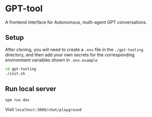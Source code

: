 # GPT-tool
A frontend interface for Autonomous, multi-agent GPT conversations. 

## Setup
After cloning, you will need to create a `.env` file in the `./gpt-tooling` directory, and then add your own secrets
for the corresponding environment variables shown in `.env.example`
```bash
cd gpt-tooling
./init.sh
```

## Run local server
```bash
npm run dev
```
Visit `localhost:3000/chat/playground`

